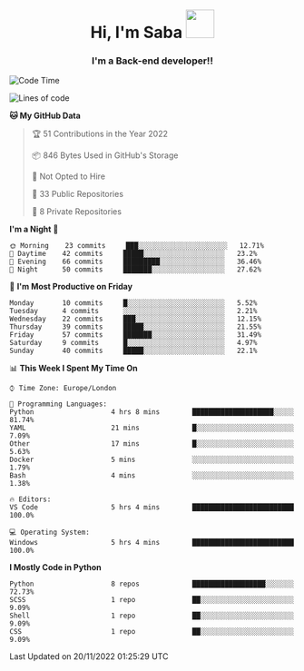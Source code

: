 <h1 align="center">Hi, I'm Saba <img src="https://media.giphy.com/media/EdB2g3VFDoKs57oe1w/giphy.gif" width="50"></h1>
<h3 align="center">I'm a Back-end developer!!</h3>

<!--START_SECTION:waka-->
![Code Time](http://img.shields.io/badge/Code%20Time-440%20hrs%2042%20mins-blue)

![Lines of code](https://img.shields.io/badge/From%20Hello%20World%20I%27ve%20Written-10%20Thousand%20lines%20of%20code-blue)

**🐱 My GitHub Data** 

> 🏆 51 Contributions in the Year 2022
 > 
> 📦 846 Bytes Used in GitHub's Storage 
 > 
> 🚫 Not Opted to Hire
 > 
> 📜 33 Public Repositories 
 > 
> 🔑 8 Private Repositories  
 > 
**I'm a Night 🦉** 

```text
🌞 Morning    23 commits     ███░░░░░░░░░░░░░░░░░░░░░░   12.71% 
🌆 Daytime    42 commits     █████░░░░░░░░░░░░░░░░░░░░   23.2% 
🌃 Evening    66 commits     █████████░░░░░░░░░░░░░░░░   36.46% 
🌙 Night      50 commits     ███████░░░░░░░░░░░░░░░░░░   27.62%

```
📅 **I'm Most Productive on Friday** 

```text
Monday       10 commits     █░░░░░░░░░░░░░░░░░░░░░░░░   5.52% 
Tuesday      4 commits      ░░░░░░░░░░░░░░░░░░░░░░░░░   2.21% 
Wednesday    22 commits     ███░░░░░░░░░░░░░░░░░░░░░░   12.15% 
Thursday     39 commits     █████░░░░░░░░░░░░░░░░░░░░   21.55% 
Friday       57 commits     ███████░░░░░░░░░░░░░░░░░░   31.49% 
Saturday     9 commits      █░░░░░░░░░░░░░░░░░░░░░░░░   4.97% 
Sunday       40 commits     █████░░░░░░░░░░░░░░░░░░░░   22.1%

```


📊 **This Week I Spent My Time On** 

```text
⌚︎ Time Zone: Europe/London

💬 Programming Languages: 
Python                   4 hrs 8 mins        ████████████████████░░░░░   81.74% 
YAML                     21 mins             █░░░░░░░░░░░░░░░░░░░░░░░░   7.09% 
Other                    17 mins             █░░░░░░░░░░░░░░░░░░░░░░░░   5.63% 
Docker                   5 mins              ░░░░░░░░░░░░░░░░░░░░░░░░░   1.79% 
Bash                     4 mins              ░░░░░░░░░░░░░░░░░░░░░░░░░   1.38%

🔥 Editors: 
VS Code                  5 hrs 4 mins        █████████████████████████   100.0%

💻 Operating System: 
Windows                  5 hrs 4 mins        █████████████████████████   100.0%

```

**I Mostly Code in Python** 

```text
Python                   8 repos             ██████████████████░░░░░░░   72.73% 
SCSS                     1 repo              ██░░░░░░░░░░░░░░░░░░░░░░░   9.09% 
Shell                    1 repo              ██░░░░░░░░░░░░░░░░░░░░░░░   9.09% 
CSS                      1 repo              ██░░░░░░░░░░░░░░░░░░░░░░░   9.09%

```



 Last Updated on 20/11/2022 01:25:29 UTC
<!--END_SECTION:waka-->
